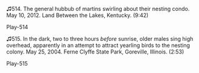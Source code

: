 ♫514. The general hubbub of martins swirling about their nesting condo.
May 10, 2012. Land Between the Lakes, Kentucky. (9:42)

Play-514

♫515. In the dark, two to three hours *before* sunrise, older males sing
high overhead, apparently in an attempt to attract yearling birds to the
nesting colony. May 25, 2004. Ferne Clyffe State Park, Goreville,
Illinois. (2:53)

Play-515

